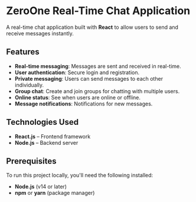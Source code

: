 # ZeroOne Real-Time Chat Application

A real-time chat application built with **React** to allow users to send and receive messages instantly.

## Features

- **Real-time messaging**: Messages are sent and received in real-time.
- **User authentication**: Secure login and registration.
- **Private messaging**: Users can send messages to each other individually.
- **Group chat**: Create and join groups for chatting with multiple users.
- **Online status**: See when users are online or offline.
- **Message notifications**: Notifications for new messages.

## Technologies Used

- **React.js** – Frontend framework
- **Node.js** – Backend server

## Prerequisites

To run this project locally, you'll need the following installed:

- **Node.js** (v14 or later)
- **npm** or **yarn** (package manager)
